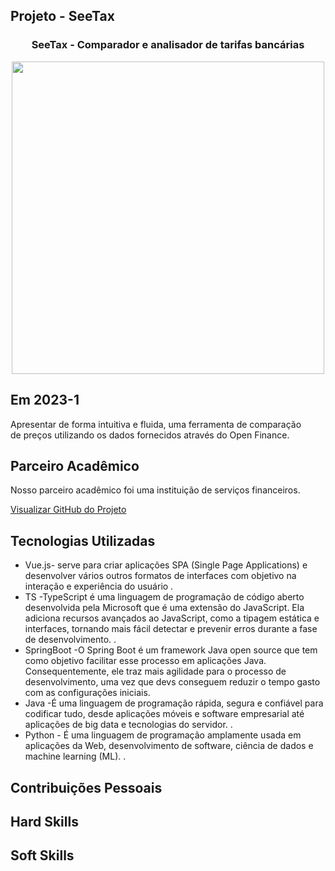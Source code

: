 ## Projeto - SeeTax

<div align=center>
 <h3>SeeTax - Comparador e analisador de tarifas bancárias </h3>
  <img src="https://user-images.githubusercontent.com/111800315/236898876-10a4ae3f-43cb-4120-a598-b519c18ff03c.gif" width=500 alt="" />
 </div>

## Em 2023-1
Apresentar de forma intuitiva e fluida, uma ferramenta de comparação <br>
de preços utilizando os dados fornecidos através do Open Finance. 

## Parceiro Acadêmico
Nosso parceiro acadêmico foi uma instituição de serviços financeiros.</a><br>

[Visualizar GitHub do Projeto](https://github.com/Sarah781/API-6-SeeTax)

## Tecnologias Utilizadas

- Vue.js- serve para criar aplicações SPA (Single Page Applications) e desenvolver vários outros formatos de interfaces com objetivo na interação e experiência do usuário  .<br>
- TS -TypeScript é uma linguagem de programação de código aberto desenvolvida pela Microsoft que é uma extensão do JavaScript. Ela adiciona recursos avançados ao JavaScript, como a tipagem estática e interfaces, tornando mais fácil detectar e prevenir erros durante a fase de desenvolvimento. .<br>
- SpringBoot -O Spring Boot é um framework Java open source que tem como objetivo facilitar esse processo em aplicações Java. Consequentemente, ele traz mais agilidade para o processo de desenvolvimento, uma vez que devs conseguem reduzir o tempo gasto com as configurações iniciais. <br>  
- Java -É uma linguagem de programação rápida, segura e confiável para codificar tudo, desde aplicações móveis e software empresarial até aplicações de big data e tecnologias do servidor. . 
- Python - É uma linguagem de programação amplamente usada em aplicações da Web, desenvolvimento de software, ciência de dados e machine learning (ML).  . 

## Contribuições Pessoais

## Hard Skills



## Soft Skills